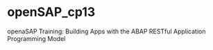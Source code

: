 # openSAP_cp13
openaSAP Training: Building Apps with the ABAP RESTful Application Programming Model

